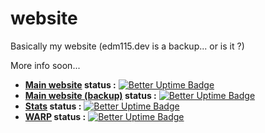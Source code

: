 # website
Basically my website (edm115.dev is a backup... or is it ?)

More info soon...

+ **[Main website](https://edm115.eu.org) status :** [![Better Uptime Badge](https://betteruptime.com/status-badges/v1/monitor/iker.svg)](https://up.edm115.eu.org/)
+ **[Main website (backup)](https://edm115.dev) status :** [![Better Uptime Badge](https://betteruptime.com/status-badges/v1/monitor/n6oc.svg)](https://up.edm115.eu.org/)
+ **[Stats](https://stats.edm115.dev/api?username=EDM115&count_private=true&show_icons=true&cache_seconds=1800&bg_color=30,833ab4,fd1d1d,fcb045&include_all_commits=True&title_color=fff&icon_color=fff&border_color=000&text_color=70ffff) status :** [![Better Uptime Badge](https://betteruptime.com/status-badges/v1/monitor/loog.svg)](https://up.edm115.eu.org/)
+ **[WARP](https://warp.edm115.dev) status :** [![Better Uptime Badge](https://betteruptime.com/status-badges/v1/monitor/k1e6.svg)](https://up.edm115.eu.org/)

